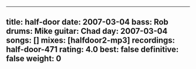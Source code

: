 
---
title: half-door
date: 2007-03-04
bass:	Rob
drums:	Mike
guitar:	Chad
day: 2007-03-04
songs: []
mixes: [halfdoor2-mp3]
recordings: half-door-471
rating: 4.0
best: false
definitive: false
weight: 0
---
